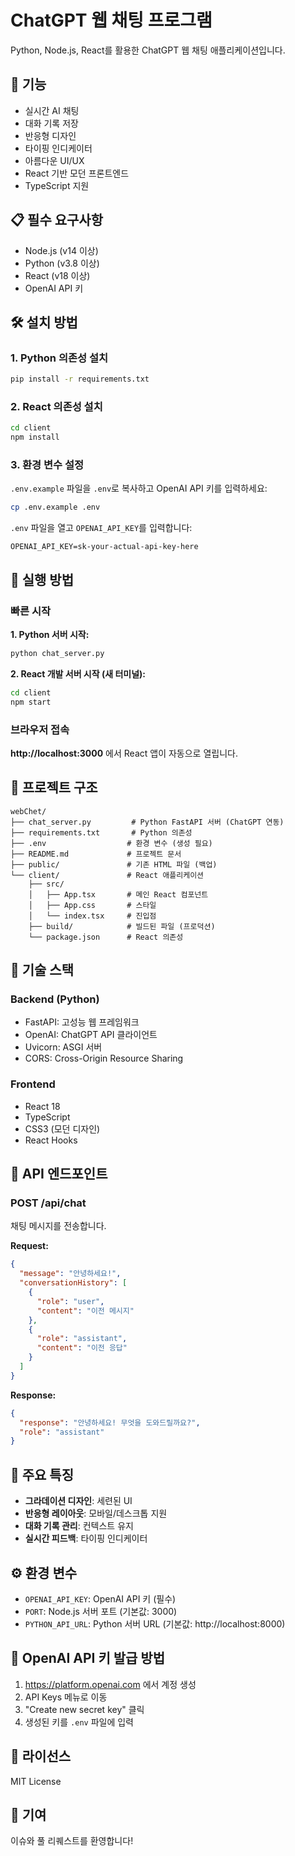 # ChatGPT 웹 채팅 프로그램

Python, Node.js, React를 활용한 ChatGPT 웹 채팅 애플리케이션입니다.

## 🚀 기능

- 실시간 AI 채팅
- 대화 기록 저장
- 반응형 디자인
- 타이핑 인디케이터
- 아름다운 UI/UX
- React 기반 모던 프론트엔드
- TypeScript 지원

## 📋 필수 요구사항

- Node.js (v14 이상)
- Python (v3.8 이상)
- React (v18 이상)
- OpenAI API 키

## 🛠️ 설치 방법

### 1. Python 의존성 설치

```bash
pip install -r requirements.txt
```

### 2. React 의존성 설치

```bash
cd client
npm install
```

### 3. 환경 변수 설정

`.env.example` 파일을 `.env`로 복사하고 OpenAI API 키를 입력하세요:

```bash
cp .env.example .env
```

`.env` 파일을 열고 `OPENAI_API_KEY`를 입력합니다:

```
OPENAI_API_KEY=sk-your-actual-api-key-here
```

## 🎯 실행 방법

### 빠른 시작

**1. Python 서버 시작:**
```bash
python chat_server.py
```

**2. React 개발 서버 시작 (새 터미널):**
```bash
cd client
npm start
```

### 브라우저 접속

**http://localhost:3000** 에서 React 앱이 자동으로 열립니다.

## 📁 프로젝트 구조

```
webChet/
├── chat_server.py         # Python FastAPI 서버 (ChatGPT 연동)
├── requirements.txt       # Python 의존성
├── .env                  # 환경 변수 (생성 필요)
├── README.md             # 프로젝트 문서
├── public/               # 기존 HTML 파일 (백업)
└── client/               # React 애플리케이션
    ├── src/
    │   ├── App.tsx       # 메인 React 컴포넌트
    │   ├── App.css       # 스타일
    │   └── index.tsx     # 진입점
    ├── build/            # 빌드된 파일 (프로덕션)
    └── package.json      # React 의존성
```

## 🔧 기술 스택

### Backend (Python)
- FastAPI: 고성능 웹 프레임워크
- OpenAI: ChatGPT API 클라이언트
- Uvicorn: ASGI 서버
- CORS: Cross-Origin Resource Sharing

### Frontend
- React 18
- TypeScript
- CSS3 (모던 디자인)
- React Hooks

## 📝 API 엔드포인트

### POST /api/chat

채팅 메시지를 전송합니다.

**Request:**
```json
{
  "message": "안녕하세요!",
  "conversationHistory": [
    {
      "role": "user",
      "content": "이전 메시지"
    },
    {
      "role": "assistant",
      "content": "이전 응답"
    }
  ]
}
```

**Response:**
```json
{
  "response": "안녕하세요! 무엇을 도와드릴까요?",
  "role": "assistant"
}
```

## 🎨 주요 특징

- **그라데이션 디자인**: 세련된 UI
- **반응형 레이아웃**: 모바일/데스크톱 지원
- **대화 기록 관리**: 컨텍스트 유지
- **실시간 피드백**: 타이핑 인디케이터

## ⚙️ 환경 변수

- `OPENAI_API_KEY`: OpenAI API 키 (필수)
- `PORT`: Node.js 서버 포트 (기본값: 3000)
- `PYTHON_API_URL`: Python 서버 URL (기본값: http://localhost:8000)

## 🔑 OpenAI API 키 발급 방법

1. https://platform.openai.com 에서 계정 생성
2. API Keys 메뉴로 이동
3. "Create new secret key" 클릭
4. 생성된 키를 `.env` 파일에 입력

## 📝 라이선스

MIT License

## 🤝 기여

이슈와 풀 리퀘스트를 환영합니다!

